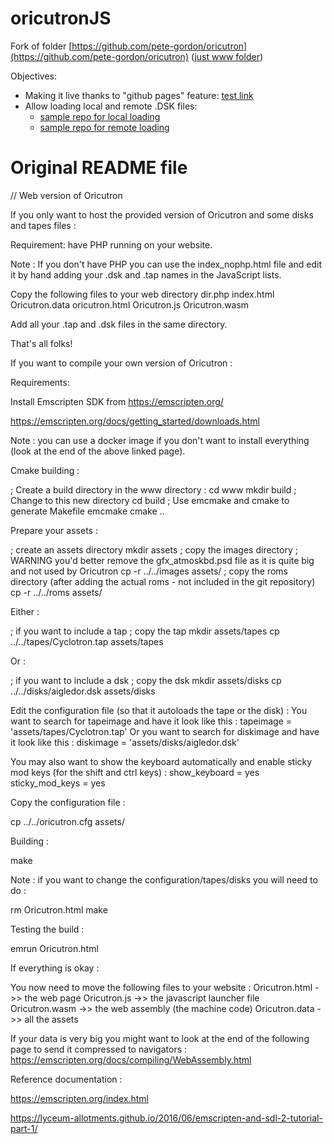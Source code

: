 # oricutronJS
Fork of folder  [https://github.com/pete-gordon/oricutron](https://github.com/pete-gordon/oricutron)  ([just www folder](https://github.com/pete-gordon/oricutron/tree/www/www)) 

Objectives:
- Making it live thanks to "github pages" feature: [test link](https://jumpjack.github.io/oricutronJS/)
- Allow loading local and remote .DSK files:
    - [sample repo for local loading](https://github.com/jumpjack/ReadWriteJS)
    - [sample repo for remote loading](https://github.com/jumpjack/downloader-template)


# Original README file

// Web version of Oricutron

If you only want to host the provided version of Oricutron and some disks and tapes files :

Requirement: have PHP running on your website.

Note : If you don't have PHP you can use the index_nophp.html file and edit it by hand
adding your .dsk and .tap names in the JavaScript lists.

Copy the following files to your web directory
dir.php
index.html
Oricutron.data
oricutron.html
Oricutron.js
Oricutron.wasm

Add all your .tap and .dsk files in the same directory.

That's all folks!



If you want to compile your own version of Oricutron :

Requirements:

Install Emscripten SDK from https://emscripten.org/

https://emscripten.org/docs/getting_started/downloads.html

Note : you can use a docker image if you don't want to install everything 
(look at the end of the above linked page).

Cmake building :

; Create a build directory in the www directory :
cd www
mkdir build
; Change to this new directory
cd build
; Use emcmake and cmake to generate Makefile
emcmake cmake ..

Prepare your assets :

; create an assets directory
mkdir assets
; copy the images directory
; WARNING you'd better remove the gfx_atmoskbd.psd file as it is quite big and not used by Oricutron
cp -r ../../images assets/
; copy the roms directory (after adding the actual roms - not included in the git repository)
cp -r ../../roms assets/

Either :

; if you want to include a tap
; copy the tap
mkdir assets/tapes
cp ../../tapes/Cyclotron.tap assets/tapes

Or :

; if you want to include a dsk
; copy the dsk
mkdir assets/disks
cp ../../disks/aigledor.dsk assets/disks

Edit the configuration file (so that it autoloads the tape or the disk) :
You want to search for tapeimage and have it look like this :
tapeimage = 'assets/tapes/Cyclotron.tap'
Or you want to search for diskimage and have it look like this :
diskimage = 'assets/disks/aigledor.dsk'

You may also want to show the keyboard automatically and enable sticky mod keys 
(for the shift and ctrl keys) :
show_keyboard = yes
sticky_mod_keys = yes

Copy the configuration file :

cp ../../oricutron.cfg assets/

Building :

make

Note : if you want to change the configuration/tapes/disks you will need to do :

rm Oricutron.html
make


Testing the build :

emrun Oricutron.html 

If everything is okay :

You now need to move the following files to your website :
Oricutron.html    	->> the web page
Oricutron.js		->> the javascript launcher file
Oricutron.wasm		->> the web assembly (the machine code)
Oricutron.data		->> all the assets

If your data is very big you might want to look at the end of the following page
 to send it compressed to navigators :
https://emscripten.org/docs/compiling/WebAssembly.html


Reference documentation :

https://emscripten.org/index.html

https://lyceum-allotments.github.io/2016/06/emscripten-and-sdl-2-tutorial-part-1/
